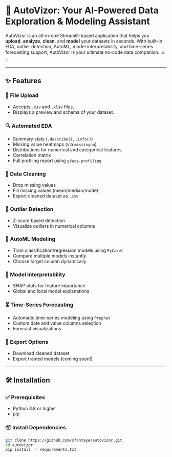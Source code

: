 # 🚀 AutoVizor: Your AI-Powered Data Exploration & Modeling Assistant

AutoVizor is an all-in-one Streamlit-based application that helps you **upload**, **analyze**, **clean**, and **model** your datasets in seconds. With built-in EDA, outlier detection, AutoML, model interpretability, and time-series forecasting support, AutoVizor is your ultimate no-code data companion. 📊💡

---

## ✨ Features

### 📂 File Upload
- Accepts `.csv` and `.xlsx` files.
- Displays a preview and schema of your dataset.

### 🔍 Automated EDA
- Summary stats (`.describe()`, `.info()`)
- Missing value heatmaps (via `missingno`)
- Distributions for numerical and categorical features
- Correlation matrix
- Full profiling report using `ydata-profiling`

### 🧹 Data Cleaning
- Drop missing values
- Fill missing values (mean/median/mode)
- Export cleaned dataset as `.csv`

### 🚨 Outlier Detection
- Z-score based detection
- Visualize outliers in numerical columns

### 🤖 AutoML Modeling
- Train classification/regression models using `PyCaret`
- Compare multiple models instantly
- Choose target column dynamically

### 🧠 Model Interpretability
- SHAP plots for feature importance
- Global and local model explanations

### ⏳ Time-Series Forecasting
- Automatic time-series modeling using `Prophet`
- Custom date and value columns selection
- Forecast visualizations

### 💾 Export Options
- Download cleaned dataset
- Export trained models (coming soon!)

---

## 🛠 Installation

### ✅ Prerequisites

- Python 3.8 or higher
- pip

### 📦 Install Dependencies

```bash
git clone https://github.com/sfantaye/autovizor.git
cd autovizor
pip install -r requirements.txt
